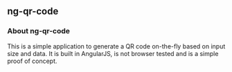 ## ng-qr-code


### About ng-qr-code
This is a simple application to generate a QR code on-the-fly based on input size and data. It is built in AngularJS, is not browser tested and is a simple proof of concept.